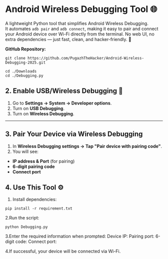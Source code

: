 # Android Wireless Debugging Tool 🌐

A lightweight Python tool that simplifies Android Wireless Debugging.  
It automates `adb pair` and `adb connect`, making it easy to pair and connect your Android device over Wi-Fi directly from the terminal. No web UI, no extra dependencies — just fast, clean, and hacker-friendly. 🚀

**GitHub Repository:**
```
git clone https://github.com/PugazhTheHacker/Android-Wireless-Debugging-2025.git

```
```
cd ./Downloads
cd ./Debugging.py
```

## 2. Enable USB/Wireless Debugging 📶
1. Go to **Settings → System → Developer options**.  
2. Turn on **USB Debugging**.  
3. Turn on **Wireless Debugging**.

---

## 3. Pair Your Device via Wireless Debugging
1. In **Wireless Debugging settings → Tap "Pair device with pairing code"**.  
2. You will see:  
- **IP address & Port** (for pairing)  
- **6-digit pairing code**  
- **Connect port**


## 4. Use This Tool ⚙️
1. Install dependencies:
```
pip install -r requirement.txt
```
2.Run the script:
```
python Debugging.py
```
3.Enter the required information when prompted:
Device IP:
Pairing port:
6-digit code:
Connect port:

4.If successful, your device will be connected via Wi-Fi.
